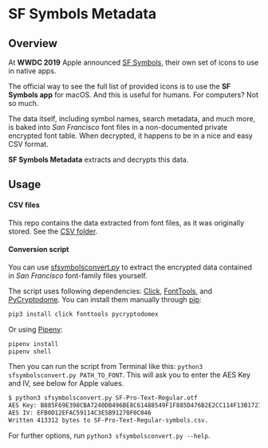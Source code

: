 # SF Symbols Metadata

## Overview

At **WWDC 2019** Apple announced [SF Symbols](https://developer.apple.com/design/human-interface-guidelines/sf-symbols/overview/), their own set of icons to use in native apps.

The official way to see the full list of provided icons is to use the **SF Symbols app** for macOS.
And this is useful for humans. For computers? Not so much.

The data itself, including symbol names, search metadata, and much more, is baked into *San Francisco* font files in a non-documented private encrypted font table. When decrypted, it happens to be in a nice and easy CSV format.

**SF Symbols Metadata** extracts and decrypts this data.


## Usage

#### CSV files

This repo contains the data extracted from font files, as it was originally stored. See the [CSV folder](/CSV/).

#### Conversion script

You can use [sfsymbolsconvert.py](/Script/sfsymbolsconvert.py) to extract the encrypted data contained in *San Francisco* font-family files yourself.

The script uses following dependencies: [Click](https://github.com/pallets/click/), [FontTools](https://github.com/fonttools/fonttools), and [PyCryptodome](https://github.com/Legrandin/pycryptodome). You can install them manually through [pip](https://pip.pypa.io/en/stable/):

```sh
pip3 install click fonttools pycryptodomex
```

Or using [Pipenv](https://github.com/pypa/pipenv):

```sh
pipenv install
pipenv shell
```

Then you can run the script from Terminal like this: `python3 sfsymbolsconvert.py PATH_TO_FONT`. This will ask you to enter the AES Key and IV, see below for Apple values.

```sh
$ python3 sfsymbolsconvert.py SF-Pro-Text-Regular.otf
AES Key: B885F69E398CBA7240DB496BE8C61488549F1F885D476B2E2CC114F13B172120
AES IV: EFB0D12EFAC59114C3E5B91270F0C046
Written 413312 bytes to SF-Pro-Text-Regular-symbols.csv.
```

For further options, run `python3 sfsymbolsconvert.py --help`.
